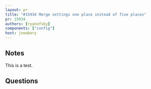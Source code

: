```yaml
---
layout: pr
title: "#15934 Merge settings one place instead of five places"
pr: 15934
authors: [ryanofsky]
components: ["config"]
host: jnewbery
---
```


## Notes

This is a test.

## Questions
